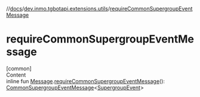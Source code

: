 //[docs](../../index.md)/[dev.inmo.tgbotapi.extensions.utils](index.md)/[requireCommonSupergroupEventMessage](require-common-supergroup-event-message.md)



# requireCommonSupergroupEventMessage  
[common]  
Content  
inline fun [Message](../dev.inmo.tgbotapi.types.message.abstracts/-message/index.md).[requireCommonSupergroupEventMessage](require-common-supergroup-event-message.md)(): [CommonSupergroupEventMessage](../dev.inmo.tgbotapi.types.message/-common-supergroup-event-message/index.md)<[SupergroupEvent](../dev.inmo.tgbotapi.types.message.ChatEvents.abstracts/-supergroup-event/index.md)>  



